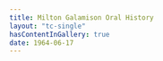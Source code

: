 ```yaml
---
title: Milton Galamison Oral History
layout: "tc-single"
hasContentInGallery: true
date: 1964-06-17
---
```

